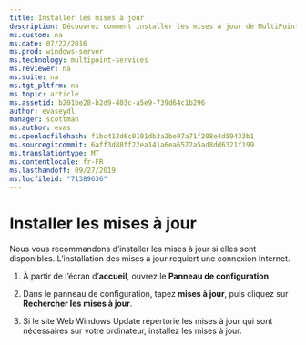 ```yaml
---
title: Installer les mises à jour
description: Découvrez comment installer les mises à jour de MultiPoint services
ms.custom: na
ms.date: 07/22/2016
ms.prod: windows-server
ms.technology: multipoint-services
ms.reviewer: na
ms.suite: na
ms.tgt_pltfrm: na
ms.topic: article
ms.assetid: b201be28-b2d9-403c-a5e9-739d64c1b296
author: evaseydl
manager: scottman
ms.author: evas
ms.openlocfilehash: f1bc412d6c0101db3a2be97a71f208e4d59433b1
ms.sourcegitcommit: 6aff3d88ff22ea141a6ea6572a5ad8dd6321f199
ms.translationtype: MT
ms.contentlocale: fr-FR
ms.lasthandoff: 09/27/2019
ms.locfileid: "71389636"
---
```

# <a name="install-updates"></a>Installer les mises à jour
Nous vous recommandons d’installer les mises à jour si elles sont disponibles. L’installation des mises à jour requiert une connexion Internet.  

1.  À partir de l’écran d’**accueil**, ouvrez le **Panneau de configuration**.  
  
2.  Dans le panneau de configuration, tapez **mises à jour**, puis cliquez sur **Rechercher les mises à jour**.  
  
3.  Si le site Web Windows Update répertorie les mises à jour qui sont nécessaires sur votre ordinateur, installez les mises à jour.  
  

